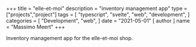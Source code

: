 +++
title = "elle-et-moi"
description = "inventory management app"
type = ["projects","project"]
tags = [
    "typescript",
    "svelte",
    "web",
    "development",
]
categories = [
    "Development",
    "web",
]
date = "2021-05-01"
[ author ]
  name = "Massimo Meert"
+++

Inventory management app for the elle-et-moi shop.